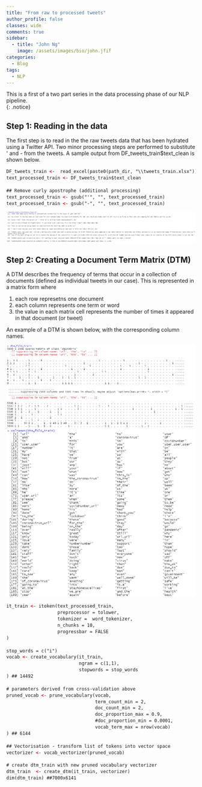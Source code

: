 ```yaml
---
title: "From raw to processed tweets"
author_profile: false 
classes: wide
comments: true
sidebar:
  - title: "John Ng"
    image: /assets/images/bio/john.jfif
categories:
  - Blog
tags:
  - NLP
---
```


This is a first of a two part series in the data processing phase of our NLP pipeline. <br>
{: .notice}

## Step 1: Reading in the data
The first step is to read in the the raw tweets data that has been hydrated using a Twitter API. Two minor processing steps are performed to substitute ' and - from the tweets. A sample output from DF_tweets_train$text_clean is shown below.

```html
DF_tweets_train <-  read_excel(paste0(path_dir, "\\tweets_train.xlsx"))
text_processed_train <- DF_tweets_train$text_clean

## Remove curly apostrophe (additional processing)
text_processed_train <- gsub("'", "", text_processed_train)
text_processed_train <- gsub("-", "", text_processed_train)
```
<img src="/assets/images/NLP/df_tweets_train.PNG" style="width: auto; height: auto">

## Step 2: Creating a Document Term Matrix (DTM)
A DTM describes the frequency of terms that occur in a collection of documents (defined as individual tweets in our case). This is represented in a matrix form where
1. each row represetns one document
2. each column represents one term or word
3. the value in each matrix cell represents the number of times it appeared in that document (or tweet)

An example of a DTM is shown below, with the corresponding column names.

<img src="/assets/images/NLP/dtm_fold_train.PNG" style="width: auto; height: auto">
<img src="/assets/images/NLP/colnames_dtm.PNG" style="width: auto; height: auto">


```html
it_train <- itoken(text_processed_train, 
                   preprocessor = tolower, 
                   tokenizer =  word_tokenizer,
                   n_chunks = 10,
                   progressbar = FALSE
)

stop_words = c("i")
vocab <- create_vocabulary(it_train,
                           ngram = c(1,1),
                           stopwords = stop_words
) ## 14492

# parameters derived from cross-validation above
pruned_vocab <- prune_vocabulary(vocab, 
                                 term_count_min = 2, 
                                 doc_count_min = 2,
                                 doc_proportion_max = 0.9,
                                 #doc_proportion_min = 0.0001, 
                                 vocab_term_max = nrow(vocab)
) ## 6144

## Vectorisation - transform list of tokens into vector space
vectorizer <- vocab_vectorizer(pruned_vocab)

# create dtm_train with new pruned vocabulary vectorizer
dtm_train  <- create_dtm(it_train, vectorizer)
dim(dtm_train) ##7000x6141
```

